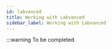 ```yaml
---
id: labvanced
title: Working with Labvanced
sidebar_label: Working with Labvanced
---
```


:::warning
To be completed
